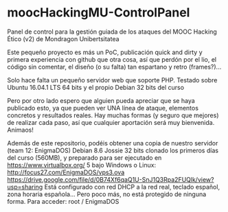 # moocHackingMU-ControlPanel
Panel de control para la gestión guiada de los ataques del MOOC Hacking Ético (v2) de Mondragon Unibertsitatea

Este pequeño proyecto es más un PoC, publicación quick and dirty y primera experiencia con github que otra cosa, así que perdón por el lio, el código sin comentar, el diseño (o su falta) tan espartano y retro (frames?)...

Solo hace falta un pequeño servidor web que soporte PHP. Testado sobre Ubuntu 16.04.1 LTS 64 bits y el propio Debian 32 bits del curso

Pero por otro lado espero que alguien pueda apreciar que se haya publicado esto, ya que pueden ver UNA línea de ataque, elementos concretos y resultados reales. Hay muchas formas (y seguro que mejores) de realizar cada paso, así que cualquier aportación será muy bienvenida. Animaos!

Además de este repositorio, podéis obtener una copia de nuestro servidor (team 12: EnigmaDOS) Debian 8.6 Jossie 32 bits clonado los primeros días del curso (560MB), y preparado para ser ejecutado en https://www.virtualbox.org/ 5 bajo Windows o Linux:
http://focus27.com/EnigmaDOS/vps3.ova
https://drive.google.com/file/d/0B74Xf6qaQ1U-SnJ1Q3Rpa2FUQlk/view?usp=sharing
Está configurado con red DHCP a la red real, teclado español, zona horaria española... Pero poco más, no está protegido de ninguna forma. Para acceder: root / EnigmaDOS
